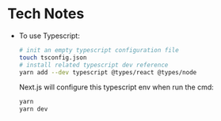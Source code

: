 # Tech Notes

* To use Typescript:
    ```bash
    # init an empty typescript configuration file
    touch tsconfig.json
    # install related typescript dev reference
    yarn add --dev typescript @types/react @types/node
    ```
    
    Next.js will configure this typescript env when run the cmd:
    ```bash
    yarn
    yarn dev
    ```

